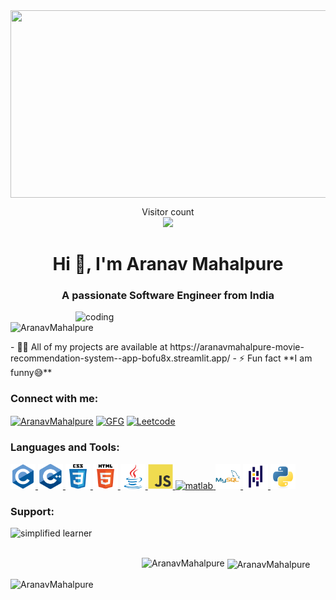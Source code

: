 
<img align="center" height="300" width="1000" src="https://www.google.com/imgres?imgurl=https%3A%2F%2Fwww.freecodecamp.org%2Fnews%2Fcontent%2Fimages%2F2023%2F02%2Fcoderr.png&tbnid=2MGfHvRdgxYxlM&vet=10CKQBEDMogQNqFwoTCOCZ6q_ryv8CFQAAAAAdAAAAABAF..i&imgrefurl=https%3A%2F%2Fwww.freecodecamp.org%2Fnews%2Fhow-to-get-github-pro-and-replit-hacker-for-free-as-a-student%2F&docid=_YeRgOhZ0ShUdM&w=764&h=428&q=github%20profileb%20pic%20hd%20&ved=0CKQBEDMogQNqFwoTCOCZ6q_ryv8CFQAAAAAdAAAAABAF">
<p align="center"> 
  Visitor count<br>
  <img src="https://profile-counter.glitch.me/AranavMahalpure/count.svg" />
</p>
<h1 align="center">Hi 👋, I'm Aranav Mahalpure</h1>
<h3 align="center">A passionate Software Engineer from India</h3>
<img align="right" alt="coding" width="400" src="https://user-images.githubusercontent.com/55389276/140866485-8fb1c876-9a8f-4d6a-98dc-08c4981eaf70.gif">
<p align="left"> <img src="https://komarev.com/ghpvc/?username=AranavMahalpure&label=Profile%20views&color=0e75b6&style=flat" alt="AranavMahalpure" /> </p>
- 👨‍💻 All of my projects are available at https://aranavmahalpure-movie-recommendation-system--app-bofu8x.streamlit.app/
- ⚡ Fun fact **I am funny😅**
<h3 align="left">Connect with me:</h3>
<p align="left">
<a href="https://www.linkedin.com/in/aranav-mahalpure-463949237/" target="blank"><img align="center" src="https://raw.githubusercontent.com/rahuldkjain/github-profile-readme-generator/master/src/images/icons/Social/linked-in-alt.svg" alt="AranavMahalpure" height="30" width="40" /></a>
<a href="https://auth.geeksforgeeks.org/user/aranav1289/practice" target="blank"><img align="center" src="https://media.geeksforgeeks.org/wp-content/uploads/20200716222246/Path-219.png" alt="GFG" height="30" width="40" /></a>
<a href="https://leetcode.com/AranavMahalpure/" target="blank"><img align="center" src="https://leetcode.com/_next/static/images/logo-ff2b712834cf26bf50a5de58ee27bcef.png" alt="Leetcode" height="30" width="40" /></a>
</p>
<h3 align="left">Languages and Tools:</h3>
<p align="left"> <a href="https://www.cprogramming.com/" target="_blank" rel="noreferrer"> <img src="https://raw.githubusercontent.com/devicons/devicon/master/icons/c/c-original.svg" alt="c" width="40" height="40"/> </a> <a href="https://www.w3schools.com/cpp/" target="_blank" rel="noreferrer"> <img src="https://raw.githubusercontent.com/devicons/devicon/master/icons/cplusplus/cplusplus-original.svg" alt="cplusplus" width="40" height="40"/> </a> <a href="https://www.w3schools.com/css/" target="_blank" rel="noreferrer"> <img src="https://raw.githubusercontent.com/devicons/devicon/master/icons/css3/css3-original-wordmark.svg" alt="css3" width="40" height="40"/> </a> <a href="https://www.w3.org/html/" target="_blank" rel="noreferrer"> <img src="https://raw.githubusercontent.com/devicons/devicon/master/icons/html5/html5-original-wordmark.svg" alt="html5" width="40" height="40"/> </a> <a href="https://www.java.com" target="_blank" rel="noreferrer"> <img src="https://raw.githubusercontent.com/devicons/devicon/master/icons/java/java-original.svg" alt="java" width="40" height="40"/> </a> <a href="https://developer.mozilla.org/en-US/docs/Web/JavaScript" target="_blank" rel="noreferrer"> <img src="https://raw.githubusercontent.com/devicons/devicon/master/icons/javascript/javascript-original.svg" alt="javascript" width="40" height="40"/> </a> <a href="https://www.mathworks.com/" target="_blank" rel="noreferrer"> <img src="https://upload.wikimedia.org/wikipedia/commons/2/21/Matlab_Logo.png" alt="matlab" width="40" height="40"/> </a> <a href="https://www.mysql.com/" target="_blank" rel="noreferrer"> <img src="https://raw.githubusercontent.com/devicons/devicon/master/icons/mysql/mysql-original-wordmark.svg" alt="mysql" width="40" height="40"/> </a> <a href="https://pandas.pydata.org/" target="_blank" rel="noreferrer"> <img src="https://raw.githubusercontent.com/devicons/devicon/2ae2a900d2f041da66e950e4d48052658d850630/icons/pandas/pandas-original.svg" alt="pandas" width="40" height="40"/> </a> <a href="https://www.python.org" target="_blank" rel="noreferrer"> <img src="https://raw.githubusercontent.com/devicons/devicon/master/icons/python/python-original.svg" alt="python" width="40" height="40"/> </a> </p>
<h3 align="left">Support:</h3>
<p><a href="https://www.buymeacoffee.com/simplified"> <img align="left" src="https://cdn.buymeacoffee.com/buttons/v2/default-yellow.png" height="50" width="210" alt="simplified learner" /></a></p><br><br>
<p><img align="left" src="https://github-readme-stats.vercel.app/api/top-langs?username=AranavMahalpure&show_icons=true&locale=en&layout=compact" alt="AranavMahalpure" /></p>
<p>&nbsp;<img align="center" src="https://github-readme-stats.vercel.app/api?username=AranavMahalpure&show_icons=true&locale=en" alt="AranavMahalpure" /></p>
<p><img align="center" src="https://github-readme-streak-stats.herokuapp.com/?user=AranavMahalpure&" alt="AranavMahalpure" /></p>

